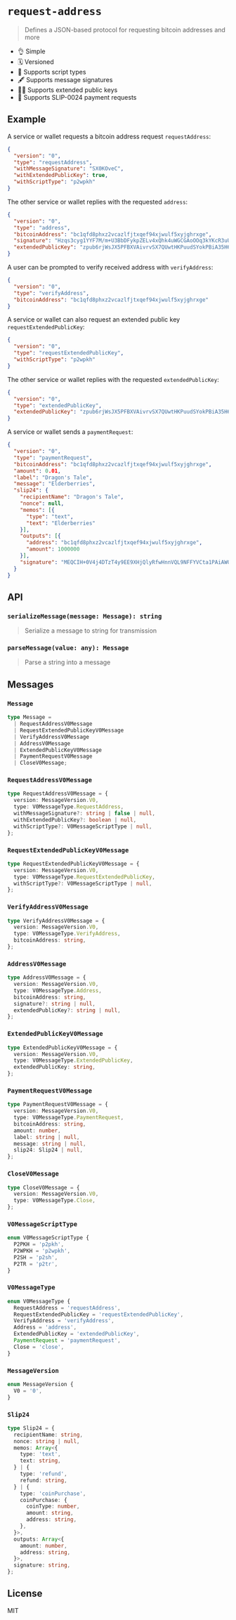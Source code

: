 # `request-address`

> Defines a JSON-based protocol for requesting bitcoin addresses and more

* 👌 Simple
* 🗓️ Versioned
* 🍡 Supports script types
* 🖋️ Supports message signatures
* 👩‍🚀 Supports extended public keys
* 💸 Supports SLIP-0024 payment requests

## Example

A service or wallet requests a bitcoin address request `requestAddress`:

```json
{
  "version": "0",
  "type": "requestAddress",
  "withMessageSignature": "SX0KOveC",
  "withExtendedPublicKey": true,
  "withScriptType": "p2wpkh"
}
```

The other service or wallet replies with the requested `address`:

```json
{
  "version": "0",
  "type": "address",
  "bitcoinAddress": "bc1qfd8phxz2vcazlfjtxqef94xjwulf5xyjghrxge",
  "signature": "Hzqs3cyg1YYF7M/m+U3BbDFykpZELv4xQhk4uWGCGAoOOq3kYKcR3uUzhXludmyEjQct7rAx3NxrWDBUmWcs/B8=",
  "extendedPublicKey": "zpub6rjWsJX5PFBXVAivrvSX7QUwtHKPuudSYokPBiA35H6g6ue4YaLPNQYhSkiL1G8zGAhQNuiMi15k4xMKBy4jHPj99uWDnKihRuvGDycEGiD"
}
```

A user can be prompted to verify received address with `verifyAddress`:

```json
{
  "version": "0",
  "type": "verifyAddress",
  "bitcoinAddress": "bc1qfd8phxz2vcazlfjtxqef94xjwulf5xyjghrxge"
}
```

A service or wallet can also request an extended public key `requestExtendedPublicKey`:

```json
{
  "version": "0",
  "type": "requestExtendedPublicKey",
  "withScriptType": "p2wpkh"
}
```

The other service or wallet replies with the requested `extendedPublicKey`:

```json
{
  "version": "0",
  "type": "extendedPublicKey",
  "extendedPublicKey": "zpub6rjWsJX5PFBXVAivrvSX7QUwtHKPuudSYokPBiA35H6g6ue4YaLPNQYhSkiL1G8zGAhQNuiMi15k4xMKBy4jHPj99uWDnKihRuvGDycEGiD"
}
```

A service or wallet sends a `paymentRequest`:

```json
{
  "version": "0",
  "type": "paymentRequest",
  "bitcoinAddress": "bc1qfd8phxz2vcazlfjtxqef94xjwulf5xyjghrxge",
  "amount": 0.01,
  "label": "Dragon's Tale",
  "message": "Elderberries",
  "slip24": {
    "recipientName": "Dragon's Tale",
    "nonce": null,
    "memos": [{
      "type": "text",
      "text": "Elderberries"
    }],
    "outputs": [{
      "address": "bc1qfd8phxz2vcazlfjtxqef94xjwulf5xyjghrxge",
      "amount": 1000000
    }],
    "signature": "MEQCIH+0V4j4DTzT4y9EE9XHjQlyRfwHnnVQL9NFFYVCta1PAiAW0mlS4YtDzNzwJ0gR8ApKzdIKmSBKzClnxyFFp84oig=="
  }
}
```

## API

### `serializeMessage(message: Message): string`

> Serialize a message to string for transmission

### `parseMessage(value: any): Message`

> Parse a string into a message

## Messages

### `Message`

```ts
type Message =
  | RequestAddressV0Message
  | RequestExtendedPublicKeyV0Message
  | VerifyAddressV0Message
  | AddressV0Message
  | ExtendedPublicKeyV0Message
  | PaymentRequestV0Message
  | CloseV0Message;
```

### `RequestAddressV0Message`

```ts
type RequestAddressV0Message = {
  version: MessageVersion.V0,
  type: V0MessageType.RequestAddress,
  withMessageSignature?: string | false | null,
  withExtendedPublicKey?: boolean | null,
  withScriptType?: V0MessageScriptType | null,
};
```

### `RequestExtendedPublicKeyV0Message`

```ts
type RequestExtendedPublicKeyV0Message = {
  version: MessageVersion.V0,
  type: V0MessageType.RequestExtendedPublicKey,
  withScriptType?: V0MessageScriptType | null,
};
```

### `VerifyAddressV0Message`

```ts
type VerifyAddressV0Message = {
  version: MessageVersion.V0,
  type: V0MessageType.VerifyAddress,
  bitcoinAddress: string,
};
```

### `AddressV0Message`

```ts
type AddressV0Message = {
  version: MessageVersion.V0,
  type: V0MessageType.Address,
  bitcoinAddress: string,
  signature?: string | null,
  extendedPublicKey?: string | null,
};
```

### `ExtendedPublicKeyV0Message`

```ts
type ExtendedPublicKeyV0Message = {
  version: MessageVersion.V0,
  type: V0MessageType.ExtendedPublicKey,
  extendedPublicKey: string,
};
```

### `PaymentRequestV0Message`

```ts
type PaymentRequestV0Message = {
  version: MessageVersion.V0,
  type: V0MessageType.PaymentRequest,
  bitcoinAddress: string,
  amount: number,
  label: string | null,
  message: string | null,
  slip24: Slip24 | null,
};
```

### `CloseV0Message`

```ts
type CloseV0Message = {
  version: MessageVersion.V0,
  type: V0MessageType.Close,
};
```

### `V0MessageScriptType`

```ts
enum V0MessageScriptType {
  P2PKH = 'p2pkh',
  P2WPKH = 'p2wpkh',
  P2SH = 'p2sh',
  P2TR = 'p2tr',
}
```

### `V0MessageType`

```ts
enum V0MessageType {
  RequestAddress = 'requestAddress',
  RequestExtendedPublicKey = 'requestExtendedPublicKey',
  VerifyAddress = 'verifyAddress',
  Address = 'address',
  ExtendedPublicKey = 'extendedPublicKey',
  PaymentRequest = 'paymentRequest',
  Close = 'close',
}
```

### `MessageVersion`

```ts
enum MessageVersion {
  V0 = '0',
}
```

### `Slip24`

```ts
type Slip24 = {
  recipientName: string,
  nonce: string | null,
  memos: Array<{
    type: 'text',
    text: string,
  } | {
    type: 'refund',
    refund: string,
  } | {
    type: 'coinPurchase',
    coinPurchase: {
      coinType: number,
      amount: string,
      address: string,
    },
  }>,
  outputs: Array<{
    amount: number,
    address: string,
  }>,
  signature: string,
};
```

## License

MIT
